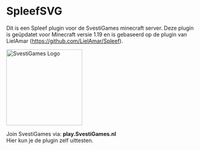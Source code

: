 # SpleefSVG
Dit is een Spleef plugin voor de SvestiGames minecraft server.
Deze plugin is geüpdatet voor Minecraft versie 1.19 en is gebaseerd op de plugin van LielAmar (https://github.com/LielAmar/Spleef).

<img src="https://yt3.ggpht.com/ytc/AMLnZu-hKVSK-giuAlOEB1kNPDFgEJmPiR7xuOMrdaJHaw=s900-c-k-c0x00ffffff-no-rj" alt="SvestiGames Logo" style="width: 200px;" />

Join SvestiGames via:
<strong> play.SvestiGames.nl </strong>
<br>
Hier kun je de plugin zelf uittesten.
